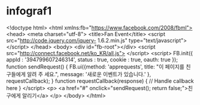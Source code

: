 infograf1
=========

&lt;!doctype html> &lt;html   xmlns:fb="https://www.facebook.com/2008/fbml"> &lt;head> &lt;meta charset="utf-8"> &lt;title>Fan Event&lt;/title> &lt;script src="http://code.jquery.com/jquery-  1.6.2.min.js" type="text/javascript">&lt;/script> &lt;/head> &lt;body> &lt;div id="fb-root">&lt;/div> &lt;script   src="http://connect.facebook.net/ko_KR/all.js">  &lt;/script> &lt;script>     FB.init({       appId : '394799607246314',       status : true,       cookie : true,       oauth: true     });      function sendRequest() {       FB.ui({method: 'apprequests',         title: "이 페이지를 친구들에게 알려 주  세요.",         message: '새로운 이벤트가 있습니다.'       }, requestCallback);     }          function requestCallback(response) {       // Handle callback here     }   &lt;/script>    &lt;p>       &lt;a href="#" onclick="sendRequest();   return false;">친구에게 알리기&lt;/a>   &lt;/p> &lt;/body> &lt;/html>	